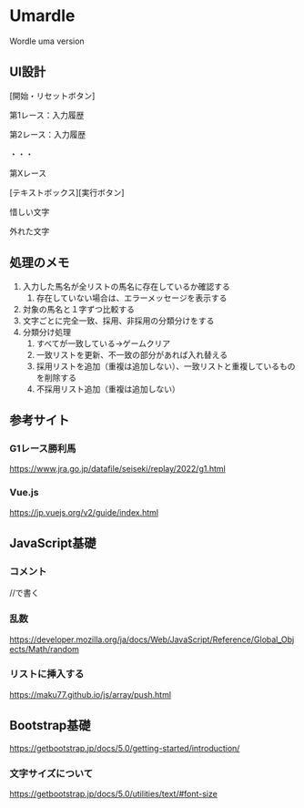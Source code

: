 # Umardle
Wordle uma version

## UI設計

[開始・リセットボタン]

第1レース：入力履歴

第2レース：入力履歴

・・・

第Xレース

[テキストボックス][実行ボタン]

惜しい文字

外れた文字

## 処理のメモ

1. 入力した馬名が全リストの馬名に存在しているか確認する
    1. 存在していない場合は、エラーメッセージを表示する
1. 対象の馬名と１字ずつ比較する
1. 文字ごとに完全一致、採用、非採用の分類分けをする
1. 分類分け処理
    1. すべてが一致している→ゲームクリア
    1. 一致リストを更新、不一致の部分があれば入れ替える  
    1. 採用リストを追加（重複は追加しない）、一致リストと重複しているものを削除する
    1. 不採用リスト追加（重複は追加しない）

## 参考サイト

### G1レース勝利馬
https://www.jra.go.jp/datafile/seiseki/replay/2022/g1.html

### Vue.js
https://jp.vuejs.org/v2/guide/index.html

## JavaScript基礎

### コメント
//で書く

### 乱数
https://developer.mozilla.org/ja/docs/Web/JavaScript/Reference/Global_Objects/Math/random

### リストに挿入する
https://maku77.github.io/js/array/push.html

## Bootstrap基礎
https://getbootstrap.jp/docs/5.0/getting-started/introduction/

### 文字サイズについて
https://getbootstrap.jp/docs/5.0/utilities/text/#font-size




